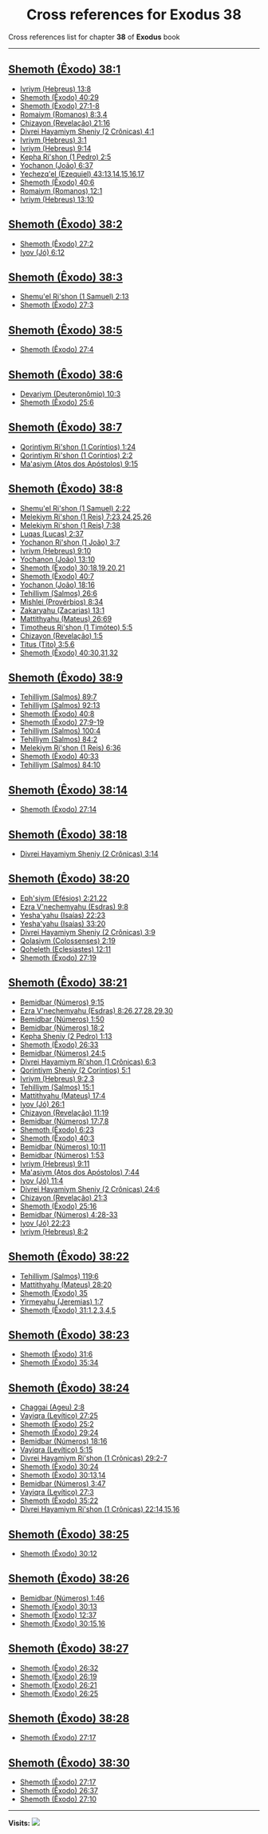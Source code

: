 <div align="center">

# Cross references for **Exodus 38**
</div>

Cross references list for chapter **38** of **Exodus** book

---

<h2 id="1"><a href="https://bible.ozzuu.com/pt_yah/Exo/38#1" target="_blank">Shemoth (Êxodo) 38:1</a></h2>

- [Ivriym (Hebreus) 13:8](https://bible.ozzuu.com/pt_yah/Heb/13#8)
- [Shemoth (Êxodo) 40:29](https://bible.ozzuu.com/pt_yah/Exo/40#29)
- [Shemoth (Êxodo) 27:1-8](https://bible.ozzuu.com/pt_yah/Exo/27#1)
- [Romaiym (Romanos) 8:3,4](https://bible.ozzuu.com/pt_yah/Rom/8#3)
- [Chizayon (Revelação) 21:16](https://bible.ozzuu.com/pt_yah/Rev/21#16)
- [Divrei Hayamiym Sheniy (2 Crônicas) 4:1](https://bible.ozzuu.com/pt_yah/2Ch/4#1)
- [Ivriym (Hebreus) 3:1](https://bible.ozzuu.com/pt_yah/Heb/3#1)
- [Ivriym (Hebreus) 9:14](https://bible.ozzuu.com/pt_yah/Heb/9#14)
- [Kepha Ri'shon (1 Pedro) 2:5](https://bible.ozzuu.com/pt_yah/1Pe/2#5)
- [Yochanon (João) 6:37](https://bible.ozzuu.com/pt_yah/Joh/6#37)
- [Yechezq'el (Ezequiel) 43:13,14,15,16,17](https://bible.ozzuu.com/pt_yah/Eze/43#13)
- [Shemoth (Êxodo) 40:6](https://bible.ozzuu.com/pt_yah/Exo/40#6)
- [Romaiym (Romanos) 12:1](https://bible.ozzuu.com/pt_yah/Rom/12#1)
- [Ivriym (Hebreus) 13:10](https://bible.ozzuu.com/pt_yah/Heb/13#10)
<h2 id="2"><a href="https://bible.ozzuu.com/pt_yah/Exo/38#2" target="_blank">Shemoth (Êxodo) 38:2</a></h2>

- [Shemoth (Êxodo) 27:2](https://bible.ozzuu.com/pt_yah/Exo/27#2)
- [Iyov (Jó) 6:12](https://bible.ozzuu.com/pt_yah/Job/6#12)
<h2 id="3"><a href="https://bible.ozzuu.com/pt_yah/Exo/38#3" target="_blank">Shemoth (Êxodo) 38:3</a></h2>

- [Shemu'el Ri'shon (1 Samuel) 2:13](https://bible.ozzuu.com/pt_yah/1Sm/2#13)
- [Shemoth (Êxodo) 27:3](https://bible.ozzuu.com/pt_yah/Exo/27#3)
<h2 id="5"><a href="https://bible.ozzuu.com/pt_yah/Exo/38#5" target="_blank">Shemoth (Êxodo) 38:5</a></h2>

- [Shemoth (Êxodo) 27:4](https://bible.ozzuu.com/pt_yah/Exo/27#4)
<h2 id="6"><a href="https://bible.ozzuu.com/pt_yah/Exo/38#6" target="_blank">Shemoth (Êxodo) 38:6</a></h2>

- [Devariym (Deuteronômio) 10:3](https://bible.ozzuu.com/pt_yah/Deu/10#3)
- [Shemoth (Êxodo) 25:6](https://bible.ozzuu.com/pt_yah/Exo/25#6)
<h2 id="7"><a href="https://bible.ozzuu.com/pt_yah/Exo/38#7" target="_blank">Shemoth (Êxodo) 38:7</a></h2>

- [Qorintiym Ri'shon (1 Coríntios) 1:24](https://bible.ozzuu.com/pt_yah/1Co/1#24)
- [Qorintiym Ri'shon (1 Coríntios) 2:2](https://bible.ozzuu.com/pt_yah/1Co/2#2)
- [Ma'asiym (Atos dos Apóstolos) 9:15](https://bible.ozzuu.com/pt_yah/Act/9#15)
<h2 id="8"><a href="https://bible.ozzuu.com/pt_yah/Exo/38#8" target="_blank">Shemoth (Êxodo) 38:8</a></h2>

- [Shemu'el Ri'shon (1 Samuel) 2:22](https://bible.ozzuu.com/pt_yah/1Sm/2#22)
- [Melekiym Ri'shon (1 Reis) 7:23,24,25,26](https://bible.ozzuu.com/pt_yah/1Ki/7#23)
- [Melekiym Ri'shon (1 Reis) 7:38](https://bible.ozzuu.com/pt_yah/1Ki/7#38)
- [Luqas (Lucas) 2:37](https://bible.ozzuu.com/pt_yah/Luk/2#37)
- [Yochanon Ri'shon (1 João) 3:7](https://bible.ozzuu.com/pt_yah/1Jo/3#7)
- [Ivriym (Hebreus) 9:10](https://bible.ozzuu.com/pt_yah/Heb/9#10)
- [Yochanon (João) 13:10](https://bible.ozzuu.com/pt_yah/Joh/13#10)
- [Shemoth (Êxodo) 30:18,19,20,21](https://bible.ozzuu.com/pt_yah/Exo/30#18)
- [Shemoth (Êxodo) 40:7](https://bible.ozzuu.com/pt_yah/Exo/40#7)
- [Yochanon (João) 18:16](https://bible.ozzuu.com/pt_yah/Joh/18#16)
- [Tehilliym (Salmos) 26:6](https://bible.ozzuu.com/pt_yah/Psa/26#6)
- [Mishlei (Provérbios) 8:34](https://bible.ozzuu.com/pt_yah/Pro/8#34)
- [Zakaryahu (Zacarias) 13:1](https://bible.ozzuu.com/pt_yah/Zec/13#1)
- [Mattithyahu (Mateus) 26:69](https://bible.ozzuu.com/pt_yah/Mat/26#69)
- [Timotheus Ri'shon (1 Timóteo) 5:5](https://bible.ozzuu.com/pt_yah/1Ti/5#5)
- [Chizayon (Revelação) 1:5](https://bible.ozzuu.com/pt_yah/Rev/1#5)
- [Titus (Tito) 3:5,6](https://bible.ozzuu.com/pt_yah/Tit/3#5)
- [Shemoth (Êxodo) 40:30,31,32](https://bible.ozzuu.com/pt_yah/Exo/40#30)
<h2 id="9"><a href="https://bible.ozzuu.com/pt_yah/Exo/38#9" target="_blank">Shemoth (Êxodo) 38:9</a></h2>

- [Tehilliym (Salmos) 89:7](https://bible.ozzuu.com/pt_yah/Psa/89#7)
- [Tehilliym (Salmos) 92:13](https://bible.ozzuu.com/pt_yah/Psa/92#13)
- [Shemoth (Êxodo) 40:8](https://bible.ozzuu.com/pt_yah/Exo/40#8)
- [Shemoth (Êxodo) 27:9-19](https://bible.ozzuu.com/pt_yah/Exo/27#9)
- [Tehilliym (Salmos) 100:4](https://bible.ozzuu.com/pt_yah/Psa/100#4)
- [Tehilliym (Salmos) 84:2](https://bible.ozzuu.com/pt_yah/Psa/84#2)
- [Melekiym Ri'shon (1 Reis) 6:36](https://bible.ozzuu.com/pt_yah/1Ki/6#36)
- [Shemoth (Êxodo) 40:33](https://bible.ozzuu.com/pt_yah/Exo/40#33)
- [Tehilliym (Salmos) 84:10](https://bible.ozzuu.com/pt_yah/Psa/84#10)
<h2 id="14"><a href="https://bible.ozzuu.com/pt_yah/Exo/38#14" target="_blank">Shemoth (Êxodo) 38:14</a></h2>

- [Shemoth (Êxodo) 27:14](https://bible.ozzuu.com/pt_yah/Exo/27#14)
<h2 id="18"><a href="https://bible.ozzuu.com/pt_yah/Exo/38#18" target="_blank">Shemoth (Êxodo) 38:18</a></h2>

- [Divrei Hayamiym Sheniy (2 Crônicas) 3:14](https://bible.ozzuu.com/pt_yah/2Ch/3#14)
<h2 id="20"><a href="https://bible.ozzuu.com/pt_yah/Exo/38#20" target="_blank">Shemoth (Êxodo) 38:20</a></h2>

- [Eph'siym (Efésios) 2:21,22](https://bible.ozzuu.com/pt_yah/Eph/2#21)
- [Ezra V'nechemyahu (Esdras) 9:8](https://bible.ozzuu.com/pt_yah/1Ez/9#8)
- [Yesha'yahu (Isaías) 22:23](https://bible.ozzuu.com/pt_yah/Isa/22#23)
- [Yesha'yahu (Isaías) 33:20](https://bible.ozzuu.com/pt_yah/Isa/33#20)
- [Divrei Hayamiym Sheniy (2 Crônicas) 3:9](https://bible.ozzuu.com/pt_yah/2Ch/3#9)
- [Qolasiym (Colossenses) 2:19](https://bible.ozzuu.com/pt_yah/Col/2#19)
- [Qoheleth (Eclesiastes) 12:11](https://bible.ozzuu.com/pt_yah/Ecc/12#11)
- [Shemoth (Êxodo) 27:19](https://bible.ozzuu.com/pt_yah/Exo/27#19)
<h2 id="21"><a href="https://bible.ozzuu.com/pt_yah/Exo/38#21" target="_blank">Shemoth (Êxodo) 38:21</a></h2>

- [Bemidbar (Números) 9:15](https://bible.ozzuu.com/pt_yah/Num/9#15)
- [Ezra V'nechemyahu (Esdras) 8:26,27,28,29,30](https://bible.ozzuu.com/pt_yah/1Ez/8#26)
- [Bemidbar (Números) 1:50](https://bible.ozzuu.com/pt_yah/Num/1#50)
- [Bemidbar (Números) 18:2](https://bible.ozzuu.com/pt_yah/Num/18#2)
- [Kepha Sheniy (2 Pedro) 1:13](https://bible.ozzuu.com/pt_yah/2Pe/1#13)
- [Shemoth (Êxodo) 26:33](https://bible.ozzuu.com/pt_yah/Exo/26#33)
- [Bemidbar (Números) 24:5](https://bible.ozzuu.com/pt_yah/Num/24#5)
- [Divrei Hayamiym Ri'shon (1 Crônicas) 6:3](https://bible.ozzuu.com/pt_yah/1Ch/6#3)
- [Qorintiym Sheniy (2 Coríntios) 5:1](https://bible.ozzuu.com/pt_yah/2Co/5#1)
- [Ivriym (Hebreus) 9:2,3](https://bible.ozzuu.com/pt_yah/Heb/9#2)
- [Tehilliym (Salmos) 15:1](https://bible.ozzuu.com/pt_yah/Psa/15#1)
- [Mattithyahu (Mateus) 17:4](https://bible.ozzuu.com/pt_yah/Mat/17#4)
- [Iyov (Jó) 26:1](https://bible.ozzuu.com/pt_yah/Job/26#1)
- [Chizayon (Revelação) 11:19](https://bible.ozzuu.com/pt_yah/Rev/11#19)
- [Bemidbar (Números) 17:7,8](https://bible.ozzuu.com/pt_yah/Num/17#7)
- [Shemoth (Êxodo) 6:23](https://bible.ozzuu.com/pt_yah/Exo/6#23)
- [Shemoth (Êxodo) 40:3](https://bible.ozzuu.com/pt_yah/Exo/40#3)
- [Bemidbar (Números) 10:11](https://bible.ozzuu.com/pt_yah/Num/10#11)
- [Bemidbar (Números) 1:53](https://bible.ozzuu.com/pt_yah/Num/1#53)
- [Ivriym (Hebreus) 9:11](https://bible.ozzuu.com/pt_yah/Heb/9#11)
- [Ma'asiym (Atos dos Apóstolos) 7:44](https://bible.ozzuu.com/pt_yah/Act/7#44)
- [Iyov (Jó) 11:4](https://bible.ozzuu.com/pt_yah/Job/11#4)
- [Divrei Hayamiym Sheniy (2 Crônicas) 24:6](https://bible.ozzuu.com/pt_yah/2Ch/24#6)
- [Chizayon (Revelação) 21:3](https://bible.ozzuu.com/pt_yah/Rev/21#3)
- [Shemoth (Êxodo) 25:16](https://bible.ozzuu.com/pt_yah/Exo/25#16)
- [Bemidbar (Números) 4:28-33](https://bible.ozzuu.com/pt_yah/Num/4#28)
- [Iyov (Jó) 22:23](https://bible.ozzuu.com/pt_yah/Job/22#23)
- [Ivriym (Hebreus) 8:2](https://bible.ozzuu.com/pt_yah/Heb/8#2)
<h2 id="22"><a href="https://bible.ozzuu.com/pt_yah/Exo/38#22" target="_blank">Shemoth (Êxodo) 38:22</a></h2>

- [Tehilliym (Salmos) 119:6](https://bible.ozzuu.com/pt_yah/Psa/119#6)
- [Mattithyahu (Mateus) 28:20](https://bible.ozzuu.com/pt_yah/Mat/28#20)
- [Shemoth (Êxodo) 35](https://bible.ozzuu.com/pt_yah/Exo/35)
- [Yirmeyahu (Jeremias) 1:7](https://bible.ozzuu.com/pt_yah/Jer/1#7)
- [Shemoth (Êxodo) 31:1,2,3,4,5](https://bible.ozzuu.com/pt_yah/Exo/31#1)
<h2 id="23"><a href="https://bible.ozzuu.com/pt_yah/Exo/38#23" target="_blank">Shemoth (Êxodo) 38:23</a></h2>

- [Shemoth (Êxodo) 31:6](https://bible.ozzuu.com/pt_yah/Exo/31#6)
- [Shemoth (Êxodo) 35:34](https://bible.ozzuu.com/pt_yah/Exo/35#34)
<h2 id="24"><a href="https://bible.ozzuu.com/pt_yah/Exo/38#24" target="_blank">Shemoth (Êxodo) 38:24</a></h2>

- [Chaggai (Ageu) 2:8](https://bible.ozzuu.com/pt_yah/Hag/2#8)
- [Vayiqra (Levítico) 27:25](https://bible.ozzuu.com/pt_yah/Lev/27#25)
- [Shemoth (Êxodo) 25:2](https://bible.ozzuu.com/pt_yah/Exo/25#2)
- [Shemoth (Êxodo) 29:24](https://bible.ozzuu.com/pt_yah/Exo/29#24)
- [Bemidbar (Números) 18:16](https://bible.ozzuu.com/pt_yah/Num/18#16)
- [Vayiqra (Levítico) 5:15](https://bible.ozzuu.com/pt_yah/Lev/5#15)
- [Divrei Hayamiym Ri'shon (1 Crônicas) 29:2-7](https://bible.ozzuu.com/pt_yah/1Ch/29#2)
- [Shemoth (Êxodo) 30:24](https://bible.ozzuu.com/pt_yah/Exo/30#24)
- [Shemoth (Êxodo) 30:13,14](https://bible.ozzuu.com/pt_yah/Exo/30#13)
- [Bemidbar (Números) 3:47](https://bible.ozzuu.com/pt_yah/Num/3#47)
- [Vayiqra (Levítico) 27:3](https://bible.ozzuu.com/pt_yah/Lev/27#3)
- [Shemoth (Êxodo) 35:22](https://bible.ozzuu.com/pt_yah/Exo/35#22)
- [Divrei Hayamiym Ri'shon (1 Crônicas) 22:14,15,16](https://bible.ozzuu.com/pt_yah/1Ch/22#14)
<h2 id="25"><a href="https://bible.ozzuu.com/pt_yah/Exo/38#25" target="_blank">Shemoth (Êxodo) 38:25</a></h2>

- [Shemoth (Êxodo) 30:12](https://bible.ozzuu.com/pt_yah/Exo/30#12)
<h2 id="26"><a href="https://bible.ozzuu.com/pt_yah/Exo/38#26" target="_blank">Shemoth (Êxodo) 38:26</a></h2>

- [Bemidbar (Números) 1:46](https://bible.ozzuu.com/pt_yah/Num/1#46)
- [Shemoth (Êxodo) 30:13](https://bible.ozzuu.com/pt_yah/Exo/30#13)
- [Shemoth (Êxodo) 12:37](https://bible.ozzuu.com/pt_yah/Exo/12#37)
- [Shemoth (Êxodo) 30:15,16](https://bible.ozzuu.com/pt_yah/Exo/30#15)
<h2 id="27"><a href="https://bible.ozzuu.com/pt_yah/Exo/38#27" target="_blank">Shemoth (Êxodo) 38:27</a></h2>

- [Shemoth (Êxodo) 26:32](https://bible.ozzuu.com/pt_yah/Exo/26#32)
- [Shemoth (Êxodo) 26:19](https://bible.ozzuu.com/pt_yah/Exo/26#19)
- [Shemoth (Êxodo) 26:21](https://bible.ozzuu.com/pt_yah/Exo/26#21)
- [Shemoth (Êxodo) 26:25](https://bible.ozzuu.com/pt_yah/Exo/26#25)
<h2 id="28"><a href="https://bible.ozzuu.com/pt_yah/Exo/38#28" target="_blank">Shemoth (Êxodo) 38:28</a></h2>

- [Shemoth (Êxodo) 27:17](https://bible.ozzuu.com/pt_yah/Exo/27#17)
<h2 id="30"><a href="https://bible.ozzuu.com/pt_yah/Exo/38#30" target="_blank">Shemoth (Êxodo) 38:30</a></h2>

- [Shemoth (Êxodo) 27:17](https://bible.ozzuu.com/pt_yah/Exo/27#17)
- [Shemoth (Êxodo) 26:37](https://bible.ozzuu.com/pt_yah/Exo/26#37)
- [Shemoth (Êxodo) 27:10](https://bible.ozzuu.com/pt_yah/Exo/27#10)


---

**Visits:**
![](https://profile-counter.glitch.me/visitCounter_crossrefs2/count.svg)
